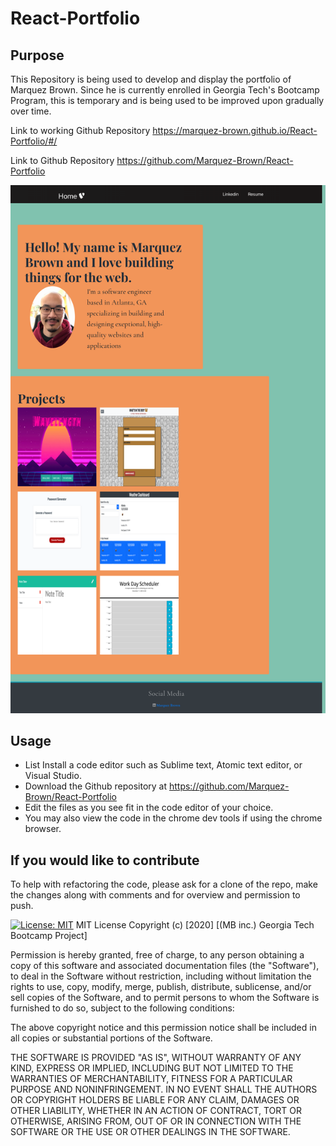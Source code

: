 # React-Portfolio

## Purpose

This Repository is being used to develop and display the portfolio of Marquez Brown.
Since he is currently enrolled in Georgia Tech's Bootcamp Program, this is temporary and is being used to be improved upon gradually over time.


Link to working Github Repository
https://marquez-brown.github.io/React-Portfolio/#/

Link to Github Repository
https://github.com/Marquez-Brown/React-Portfolio

![Screenshot](./public/images/reactportfolio.png)
## Usage

- List Install a code editor such as Sublime text, Atomic text editor, or Visual Studio.
- Download the Github repository at https://github.com/Marquez-Brown/React-Portfolio
- Edit the files as you see fit in the code editor of your choice.  
- You may also view the code in the chrome dev tools if using the chrome browser.



## If you would like to contribute

To help with refactoring the code, please ask for a clone of the repo, make the changes along with comments and for overview and permission to push.

[![License: MIT](https://img.shields.io/badge/License-MIT-yellow.svg)](https://opensource.org/licenses/MIT)
MIT License
Copyright (c) [2020] [(MB inc.) Georgia Tech Bootcamp Project]

Permission is hereby granted, free of charge, to any person obtaining a copy
of this software and associated documentation files (the "Software"), to deal
in the Software without restriction, including without limitation the rights
to use, copy, modify, merge, publish, distribute, sublicense, and/or sell
copies of the Software, and to permit persons to whom the Software is
furnished to do so, subject to the following conditions:

The above copyright notice and this permission notice shall be included in all
copies or substantial portions of the Software.

THE SOFTWARE IS PROVIDED "AS IS", WITHOUT WARRANTY OF ANY KIND, EXPRESS OR
IMPLIED, INCLUDING BUT NOT LIMITED TO THE WARRANTIES OF MERCHANTABILITY,
FITNESS FOR A PARTICULAR PURPOSE AND NONINFRINGEMENT. IN NO EVENT SHALL THE
AUTHORS OR COPYRIGHT HOLDERS BE LIABLE FOR ANY CLAIM, DAMAGES OR OTHER
LIABILITY, WHETHER IN AN ACTION OF CONTRACT, TORT OR OTHERWISE, ARISING FROM,
OUT OF OR IN CONNECTION WITH THE SOFTWARE OR THE USE OR OTHER DEALINGS IN THE
SOFTWARE.

